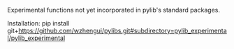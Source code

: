 Experimental functions not yet incorporated in pylib's standard packages.

Installation:
pip install git+https://github.com/wzhengui/pylibs.git#subdirectory=pylib_experimental/pylib_experimental

